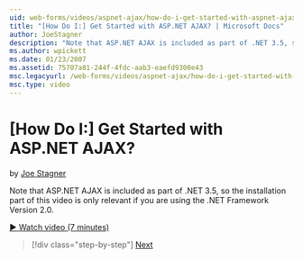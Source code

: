 ```yaml
---
uid: web-forms/videos/aspnet-ajax/how-do-i-get-started-with-aspnet-ajax
title: "[How Do I:] Get Started with ASP.NET AJAX? | Microsoft Docs"
author: JoeStagner
description: "Note that ASP.NET AJAX is included as part of .NET 3.5, so the installation part of this video is only relevant if you are using the .NET Framework Version 2..."
ms.author: wpickett
ms.date: 01/23/2007
ms.assetid: 75707a81-244f-4fdc-aab3-eaefd9300e43
msc.legacyurl: /web-forms/videos/aspnet-ajax/how-do-i-get-started-with-aspnet-ajax
msc.type: video
---
```

# [How Do I:] Get Started with ASP.NET AJAX?

by [Joe Stagner](https://github.com/JoeStagner)

Note that ASP.NET AJAX is included as part of .NET 3.5, so the installation part of this video is only relevant if you are using the .NET Framework Version 2.0.

[&#9654; Watch video (7 minutes)](https://channel9.msdn.com/Blogs/ASP-NET-Site-Videos/how-do-i-get-started-with-aspnet-ajax)

> [!div class="step-by-step"]
> [Next](how-do-i-implement-dynamic-partial-page-updates-with-aspnet-ajax.md)

